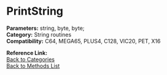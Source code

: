 # PrintString

**Parameters:** string, byte, byte;  
**Category:** String routines  
**Compatibility:** C64, MEGA65, PLUS4, C128, VIC20, PET, X16  

**Reference Link:**  
[Back to Categories](../categories/string_routines.md)  
[Back to Methods List](../../SUMMARY.md)
